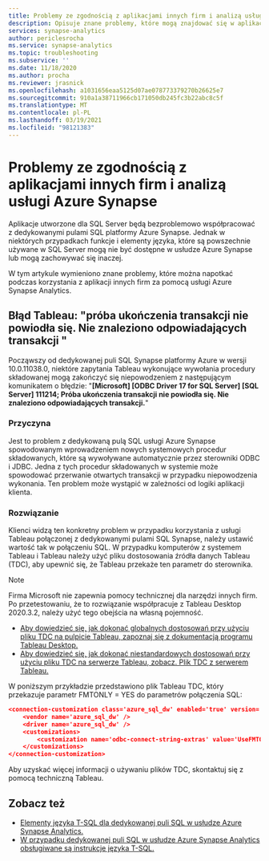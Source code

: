 ```yaml
---
title: Problemy ze zgodnością z aplikacjami innych firm i analizą usługi Azure Synapse
description: Opisuje znane problemy, które mogą znajdować się w aplikacjach innych firm przy użyciu usługi Azure Synapse
services: synapse-analytics
author: periclesrocha
ms.service: synapse-analytics
ms.topic: troubleshooting
ms.subservice: ''
ms.date: 11/18/2020
ms.author: procha
ms.reviewer: jrasnick
ms.openlocfilehash: a1031656eaa5125d07ae078773379270b26625e7
ms.sourcegitcommit: 910a1a38711966cb171050db245fc3b22abc8c5f
ms.translationtype: MT
ms.contentlocale: pl-PL
ms.lasthandoff: 03/19/2021
ms.locfileid: "98121383"
---
```

# <a name="compatibility-issues-with-third-party-applications-and-azure-synapse-analytics"></a>Problemy ze zgodnością z aplikacjami innych firm i analizą usługi Azure Synapse

Aplikacje utworzone dla SQL Server będą bezproblemowo współpracować z dedykowanymi pulami SQL platformy Azure Synapse. Jednak w niektórych przypadkach funkcje i elementy języka, które są powszechnie używane w SQL Server mogą nie być dostępne w usłudze Azure Synapse lub mogą zachowywać się inaczej.

W tym artykule wymieniono znane problemy, które można napotkać podczas korzystania z aplikacji innych firm za pomocą usługi Azure Synapse Analytics. 

## <a name="tableau-error-an-attempt-to-complete-a-transaction-has-failed-no-corresponding-transaction-found"></a>Błąd Tableau: "próba ukończenia transakcji nie powiodła się. Nie znaleziono odpowiadających transakcji "

Począwszy od dedykowanej puli SQL Synapse platformy Azure w wersji 10.0.11038.0, niektóre zapytania Tableau wykonujące wywołania procedury składowanej mogą zakończyć się niepowodzeniem z następującym komunikatem o błędzie: "**[Microsoft] [ODBC Driver 17 for SQL Server] [SQL Server] 111214; Próba ukończenia transakcji nie powiodła się. Nie znaleziono odpowiadających transakcji.**"

### <a name="cause"></a>Przyczyna

Jest to problem z dedykowaną pulą SQL usługi Azure Synapse spowodowanym wprowadzeniem nowych systemowych procedur składowanych, które są wywoływane automatycznie przez sterowniki ODBC i JDBC. Jedna z tych procedur składowanych w systemie może spowodować przerwanie otwartych transakcji w przypadku niepowodzenia wykonania. Ten problem może wystąpić w zależności od logiki aplikacji klienta.

### <a name="solution"></a>Rozwiązanie
Klienci widzą ten konkretny problem w przypadku korzystania z usługi Tableau połączonej z dedykowanymi pulami SQL Synapse, należy ustawić wartość tak w połączeniu SQL. W przypadku komputerów z systemem Tableau i Tableau należy użyć pliku dostosowania źródła danych Tableau (TDC), aby upewnić się, że Tableau przekaże ten parametr do sterownika.  

> [!NOTE] 
> Firma Microsoft nie zapewnia pomocy technicznej dla narzędzi innych firm. Po przetestowaniu, że to rozwiązanie współpracuje z Tableau Desktop 2020.3.2, należy użyć tego obejścia na własną pojemność.
>

* [Aby dowiedzieć się, jak dokonać globalnych dostosowań przy użyciu pliku TDC na pulpicie Tableau, zapoznaj się z dokumentacją programu Tableau Desktop.](https://help.tableau.com/current/pro/desktop/en-us/odbc_customize.htm)
* [Aby dowiedzieć się, jak dokonać niestandardowych dostosowań przy użyciu pliku TDC na serwerze Tableau, zobacz. Plik TDC z serwerem Tableau.](https://kb.tableau.com/articles/howto/using-a-tdc-file-with-tableau-server)

W poniższym przykładzie przedstawiono plik Tableau TDC, który przekazuje parametr FMTONLY = YES do parametrów połączenia SQL:

```json
<connection-customization class='azure_sql_dw' enabled='true' version='18.1'>
    <vendor name='azure_sql_dw' />
    <driver name='azure_sql_dw' />
    <customizations>        
        <customization name='odbc-connect-string-extras' value='UseFMTONLY=yes' />
    </customizations>
</connection-customization>
```
Aby uzyskać więcej informacji o używaniu plików TDC, skontaktuj się z pomocą techniczną Tableau. 

## <a name="see-also"></a>Zobacz też

* [Elementy języka T-SQL dla dedykowanej puli SQL w usłudze Azure Synapse Analytics.](./sql-data-warehouse-reference-tsql-language-elements.md?bc=%2fazure%2fsynapse-analytics%2fbreadcrumb%2ftoc.json&toc=%2fazure%2fsynapse-analytics%2ftoc.json)
* [W przypadku dedykowanej puli SQL w usłudze Azure Synapse Analytics obsługiwane są instrukcje języka T-SQL.](./sql-data-warehouse-reference-tsql-statements.md)